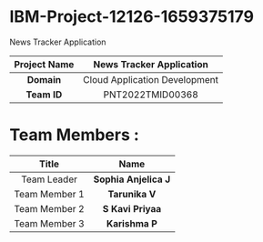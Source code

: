 # IBM-Project-12126-1659375179
News Tracker Application

|      **Project Name**     | News Tracker Application |
|:---------------------:|:------------------------------:|
|         **Domain**        |  Cloud Application Development |
|        **Team ID**        |  PNT2022TMID00368 |

# Team Members :
|   **Title**   |      **Name**     |
|:-----------:|:-----------------:|
| Team Leader   |    **Sophia Anjelica J**   |
| Team Member 1 |   **Tarunika V**  |
| Team Member 2 |  **S Kavi Priyaa**  |
| Team Member 3 | **Karishma P** |

